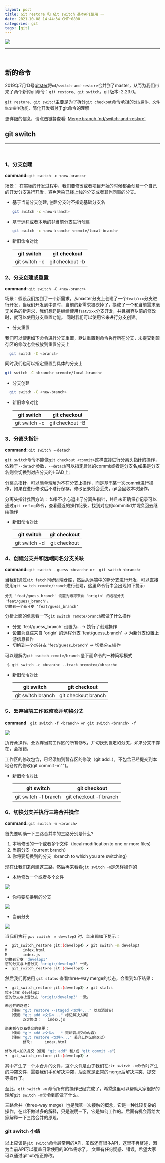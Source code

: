 ```yaml
---
layout: post
title: Git restore 和 Git switch 基本API使用 一
date: 2021-10-08 14:44:34 GMT+0800
categories: git
tags: [git]
---
```


<image src="/assets/images/git_restore_switch.png"/>

<br/>
<hr/>
<br/>

## 新的命令
  2019年7月10号[gitster]将`nd/switch-and-restore`合并到了master，从而为我们带来了两个新的git命令：`git restore`、`git switch`。git 版本: 2.23.0。

  `git restore`、`git switch`主要是为了拆分`git checkout`命令承担的`分支操作`、`文件恢复操作`功能，简化开发者对于git命令的理解


  更详细的信息，请点击链接查看: [Merge branch 'nd/switch-and-restore']


## git switch
----

<br/>

### 1、分支创建

**command:** `git switch -c <new-branch>`

场景： 在实际的开发过程中，我们要修改或者项目开始的时候都会创建一个自己的开发分支进行开发，避免污染已经上线的分支或者其他同事的分支。

- 基于当前分支创建, 创建分支时不指定基础分支名

  ```sh
  git switch -c <new-branch>
  ```

- 基于远程或者本地的非当前分支进行创建

  ```sh
  git switch -c <new-branch> <remote/local-branch>
  ```
- 新旧命令对比

  |  git switch   |   git checkout   |
  | :-----------: | :--------------: |
  | git switch -c | git checkout -b  |

### 2、分支创建或重置

**command:** `git switch -C <new-branch>`

场景：假设我们接到了一个新需求，从master分支上创建了一个`feat/xxx`分支进行开发，当我们开发到中途时，当前的新需求被砍掉了，换成了一个和当前需求毫无关系的新需求，我们想还是继续使用`feat/xxx`分支开发，并且摒弃以前的修改时，就可以使用分支重置功能。
同时我们可以使用它来进行分支创建。

- 分支重置

我们可以使用如下命令进行分支重置，默认重置到命令执行所在分支，未提交到暂存区的修改也会被放到重置分支上

```sh
  git switch -C <branch>
```

同时我们也可以指定重置到具体的分支上

```sh
git switch -C <branch> <remote/local-branch>
```

- 分支创建

```sh
  git switch -C <new-branch>
```

- 新旧命令对比

  |  git switch   |   git checkout   |
  | :-----------: | :--------------: |
  | git switch -c | git checkout -B  |


### 3、分离头指针

**command:** `git switch --detach`

`git switch`命令不能像`git checkout <commit>`这样直接进行分离头指针的操作，依赖于`--detach`参数，`--detach`可以指定具体的commit或者是分支名,如果是分支名则会切换到对应分支的HEAD上;

分离头指针，可以简单理解为不在分支上操作，而是基于某一次commit进行操作，如果在进行修改后不进行保存，修改记录将会丢失，git会回收本次操作。

分离头指针找回方法： 如果不小心退出了分离头指针，并且未正确保存记录可以通过`git reflog`命令，查看最近的操作记录，找到对应的commitid并切换回去继续操作

- 新旧命令对比

  |  git switch            |   git checkout         |
  | :-----------:          | :--------------:       |
  | git switch -d <commit> | git checkout <commit>  |


### 4、创建分支并和远端同名分支关联

**command:** `git switch --guess <branch> or  git switch <branch>`

当我们通过`git fetch`同步远端仓库，然后从远端中的新分支进行开发，可以直接使用`git switch remote/branch`进行创建，这里命令行中会出现如下提示:

```
分支 'feat/guess_branch' 设置为跟踪来自 'origin' 的远程分支 'feat/guess_branch'。
切换到一个新分支 'feat/guess_branch'
```

 分析上面的信息看一下`git switch remote/branch`都做了什么操作
 - 分支 'feat/guess_branch' 设置为... -> 执行了创建操作
 - 设置为跟踪来自 'origin' 的远程分支 'feat/guess_branch' -> 为新分支设置上游信息操作
 - 切换到一个新分支 'feat/guess_branch' -> 切换分支操作

 可以理解为`git switch remote/branch` 是下面命令的一种简写模式
 ```
  $ git switch -c <branch> --track <remote>/<branch>
 ```
- 新旧命令对比

  |  git switch         |   git checkout       |
  | :-----------:       | :--------------:     |
  | git switch branch   | git checkout branch  |

### 5、丢弃当前工作区修改并切换分支

**command**：`git switch -f <branch> or git switch <branch> -f`

<image src="/assets/images/working_tree&staging_area.png"/>
<br/>

执行此操作，会丢弃当前工作区的所有修改，并切换到指定的分支，如果分支不存在，会报错。

工作区的修改包含，已经添加到暂存区的修改（git add .），不包含已经提交到本地仓库的修改(git commit -m"")。

- 新旧命令对比

  |  git switch            |   git checkout          |
  | :-----------:          | :--------------:        |
  | git switch -f branch   | git checkout -f branch  |

### 6、切换分支并执行三路合并操作

**command:** `git switch -m <branch>`

首先要明确一下三路合并中的三路分别是什么?

1. 本地修改的一个或者多个文件（local modification to one or more files)
2. 当前分支（current branch）
3. 你将要切换到的分支（branch to which you are switching）

现在让我们来创建这三路，然后再来看看`git switch -m`是怎样操作的

- 本地修改一个或者多个文件
<image src="/assets/images/git_three_way_merge_1.png"/>

- 你将要切换到的分支
<image src="/assets/images/git_three_way_merge_2.png"/>

- 当前分支
<image src="/assets/images/git_three_way_merge_3.png"/>

当我们执行 `git switch -m develop3` 时，会出现如下提示：

```sh
➜  git_switch_restore git:(develop4) ✗ git switch -m develop3
M       index.html
M       index.js
切换到分支 'develop3'
您的分支与上游分支 'origin/develop3' 一致。
➜  git_switch_restore git:(develop3) ✗
```

然后我们再使用 `git status` 查看three-way merge的状态，会看到如下结果：

```sh
➜  git_switch_restore git:(develop3) ✗ git status
位于分支 develop3
您的分支与上游分支 'origin/develop3' 一致。

未合并的路径：
  （使用 "git restore --staged <文件>..." 以取消暂存）
  （使用 "git add <文件>..." 标记解决方案）
        双方修改：   index.js

尚未暂存以备提交的变更：
  （使用 "git add <文件>..." 更新要提交的内容）
  （使用 "git restore <文件>..." 丢弃工作区的改动）
        修改：     index.html

修改尚未加入提交（使用 "git add" 和/或 "git commit -a"）
➜  git_switch_restore git:(develop3) ✗
```

其中产生了一个未合并的文件，这个文件是由于我们在`git switch -m`命令时产生的冲突文件，需要我们手动解决冲突，后面就是正常的merge后解决冲突、提交等操作了。

至此，`git switch -m` 命令所有的操作已经完成了，希望这里可以帮助大家很好的理解`git switch -m`命令到底做了什么。

三路合并（three-way merge）也是我第一次接触的概念，它是一种比较复杂的操作，在此不做过多的解释，只是说明一下，它是如何工作的。后面有机会再给大家解释一下三路合并的原理。

### git switch 小结

以上应该是`git switch`命令最常用的API，虽然还有很多API，这里不再赘述，因为当前API可以覆盖日常使用的80%需求了。
文章有任何疑惑、错误，希望大家可以通过github指正修改。

[Merge branch 'nd/switch-and-restore']: https://github.com/git/git/commit/f496b064fc1135e0dded7f93d85d72eb0b302c22
[gitster]: https://github.com/gitster
[git switch]: https://git-scm.com/docs/git-switch

